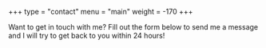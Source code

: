 +++
type = "contact"
menu = "main"
weight = -170
+++

Want to get in touch with me? Fill out the form below to send me a message and I will try to get back to you within 24 hours!
